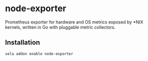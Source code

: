 # node-exporter

Prometheus exporter for hardware and OS metrics exposed by *NIX kernels, written in Go with pluggable metric collectors.

## Installation

```shell
vela addon enable node-exporter
```
